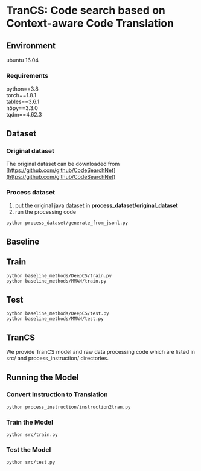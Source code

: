 # TranCS: Code search based on Context-aware Code Translation
## Environment
ubuntu 16.04
### Requirements
python==3.8  
torch==1.8.1  
tables==3.6.1  
h5py==3.3.0  
tqdm==4.62.3  

## Dataset
### Original dataset
The original dataset can be downloaded from [https://github.com/github/CodeSearchNet](https://github.com/github/CodeSearchNet)

### Process dataset
1. put the original java dataset in **process_dataset/original_dataset**
2. run the processing code
```shell
python process_dataset/generate_from_jsonl.py
```

## Baseline
## Train
```shell
python baseline_methods/DeepCS/train.py
python baseline_methods/MMAN/train.py
```

## Test
```shell
python baseline_methods/DeepCS/test.py
python baseline_methods/MMAN/test.py
```

## TranCS
We provide TranCS model and raw data processing code which are listed in src/ and process_instruction/ directories.

## Running the Model
### Convert Instruction to Translation 
```shell
python process_instruction/instruction2tran.py
```
### Train the Model
```shell
python src/train.py
```
### Test the Model
```shell
python src/test.py
```